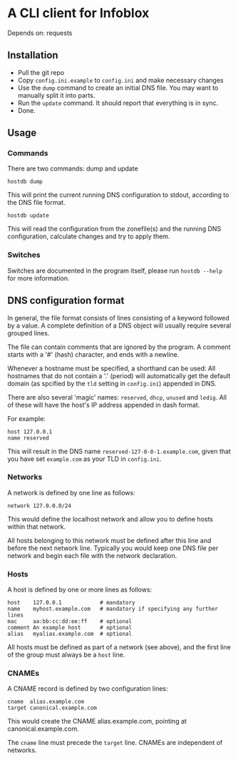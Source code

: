 # A CLI client for Infoblox

Depends on: requests

## Installation
* Pull the git repo
* Copy `config.ini.example` to `config.ini` and make necessary changes
* Use the `dump` command to create an initial DNS file. You may want to manually split it into parts.
* Run the `update` command. It should report that everything is in sync.
* Done.

## Usage
### Commands
There are two commands: dump and update

    hostdb dump

This will print the current running DNS configuration to stdout, according to the DNS file format.

    hostdb update

This will read the configuration from the zonefile(s) and the running DNS configuration, calculate changes and try to apply them.

### Switches
Switches are documented in the program itself, please run `hostdb --help` for more information.

## DNS configuration format
In general, the file format consists of lines consisting of a keyword followed by a value. A complete definition of a DNS object will usually require several grouped lines.

The file can contain comments that are ignored by the program. A comment starts with a '#' (hash) character, and ends with a newline.

Whenever a hostname must be specified, a shorthand can be used: All hostnames that do not contain a '.' (period) will automatically get the default domain (as spcified by the `tld` setting in `config.ini`) appended in DNS.

There are also several 'magic' names: `reserved`, `dhcp`, `unused` and `ledig`. All of these will have the host's IP address appended in dash format.

For example:

    host 127.0.0.1
    name reserved

This will result in the DNS name `reserved-127-0-0-1.example.com`, given that you have set `example.com` as your TLD in `config.ini`.

### Networks
A network is defined by one line as follows:

    network 127.0.0.0/24

This would define the localhost network and allow you to define hosts within that network.

All hosts belonging to this network must be defined after this line and before the next network line. Typically you would keep one DNS file per network and begin each file with the network declaration.

### Hosts
A host is defined by one or more lines as follows:

    host    127.0.0.1            # mandatory
    name    myhost.example.com   # mandatory if specifying any further lines
    mac     aa:bb:cc:dd:ee:ff    # optional
    comment An example host      # optional
    alias   myalias.example.com  # optional

All hosts must be defined as part of a network (see above), and the first line of the group must always be a `host` line.

### CNAMEs
A CNAME record is defined by two configuration lines:

    cname  alias.example.com
    target canonical.example.com

This would create the CNAME alias.example.com, pointing at canonical.example.com.

The `cname` line must precede the `target` line. CNAMEs are independent of networks.
